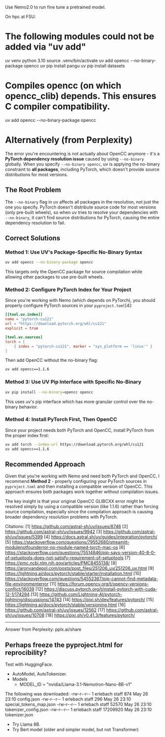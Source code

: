Use Nemo2.0 to run fine tune a pretrained model. 

On hpc at FSU: 
# The following modules could not be added via "uv add"
uv venv python 3.10
source .venv/bin/activate
uv add opencc --no-binary-package opencc
uv pip install pangu
uv pip install datasets

# Compiles opencc (on which opencc_clib) depends. This ensures C compiler compatibility. 
uv add opencc --no-binary-package opencc

# Alternatively (from Perplexity)
The error you're encountering is not actually about OpenCC anymore - it's a **PyTorch dependency resolution issue** caused by using `--no-binary` globally. When you specify `--no-binary opencc`, uv is applying the no-binary constraint to **all packages**, including PyTorch, which doesn't provide source distributions for most versions.

## **The Root Problem**

The `--no-binary` flag in uv affects all packages in the resolution, not just the one you specify. PyTorch doesn't distribute source code for most versions (only pre-built wheels), so when uv tries to resolve your dependencies with `--no-binary`, it can't find source distributions for PyTorch, causing the entire dependency resolution to fail.

## **Correct Solutions**

### **Method 1: Use UV's Package-Specific No-Binary Syntax**

```bash
uv add opencc --no-binary-package opencc
```

This targets only the OpenCC package for source compilation while allowing other packages to use pre-built wheels.

### **Method 2: Configure PyTorch Index for Your Project**

Since you're working with Nemo (which depends on PyTorch), you should properly configure PyTorch sources in your `pyproject.toml`[4]:

```toml
[[tool.uv.index]]
name = "pytorch-cu121"
url = "https://download.pytorch.org/whl/cu121"
explicit = true

[tool.uv.sources]
torch = [
    { index = "pytorch-cu121", marker = "sys_platform == 'linux'" }
]
```

Then add OpenCC without the no-binary flag:

```bash
uv add opencc==1.1.6
```

### **Method 3: Use UV Pip Interface with Specific No-Binary**

```bash
uv pip install --no-binary=opencc opencc
```

This uses uv's pip interface which has more granular control over the no-binary behavior.

### **Method 4: Install PyTorch First, Then OpenCC**

Since your project needs both PyTorch and OpenCC, install PyTorch from the proper index first:

```bash
uv add torch --index-url https://download.pytorch.org/whl/cu121
uv add opencc==1.1.6
```

## **Recommended Approach**

Given that you're working with Nemo and need both PyTorch and OpenCC, I recommend **Method 2** - properly configuring your PyTorch sources in `pyproject.toml` and then installing a compatible version of OpenCC. This approach ensures both packages work together without compilation issues.

The key insight is that your original OpenCC GLIBCXX error might be resolved simply by using a compatible version (like 1.1.6) rather than forcing source compilation, especially since the compilation approach is causing broader dependency resolution problems with PyTorch.

Citations:
[1] https://github.com/astral-sh/uv/issues/8746
[2] https://github.com/astral-sh/uv/issues/9942
[3] https://github.com/astral-sh/uv/issues/5399
[4] https://docs.astral.sh/uv/guides/integration/pytorch/
[5] https://stackoverflow.com/questions/79552680/streamlit-modulenotfounderror-no-module-named-torch-mac-os
[6] https://stackoverflow.com/questions/75514846/pip-says-version-40-8-0-of-setuptools-does-not-satisfy-requirement-of-setuptools
[7] https://pmc.ncbi.nlm.nih.gov/articles/PMC8455138/
[8] https://aronvandepol.com/posts/post_files/251206_uv/251206_uv.html
[9] https://lightning.ai/docs/pytorch/stable/starter/installation.html
[10] https://stackoverflow.com/questions/54552367/pip-cannot-find-metadata-file-environmenterror
[11] https://forum.opencv.org/t/opencv-versions-conflict/16039
[12] https://discuss.pytorch.org/t/install-pytorch-with-cuda-12-1/174294
[13] https://github.com/Lightning-AI/pytorch-lightning/discussions/14743
[14] https://pixi.sh/dev/features/pytorch/
[15] https://lightning.ai/docs/pytorch/stable/versioning.html
[16] https://github.com/astral-sh/uv/issues/12562
[17] https://github.com/astral-sh/uv/issues/10708
[18] https://pixi.sh/v0.41.3/features/pytorch/

---
Answer from Perplexity: pplx.ai/share

Perhaps freeze the pyproject.html for reprocibility? 
----------------------------------------------------------------------
Test with HuggingFace. 
- AutoModel, AutoTokenizer. 
- Models
    - MODEL_ID = "nvidia/Llama-3.1-Nemotron-Nano-8B-v1"

The following was downloaded: 
-rw-r--r--  1 erlebach  staff       874 May 26 23:10 config.json
-rw-r--r--  1 erlebach  staff       296 May 26 23:10 special_tokens_map.json
-rw-r--r--  1 erlebach  staff     52570 May 26 23:10 tokenizer_config.json
-rw-r--r--  1 erlebach  staff  17209920 May 26 23:10 tokenizer.json

- Try Llama 8B. 
- Try Bert model (older and simpler model, but not Transformer)


